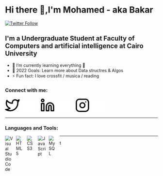 

# Hi there 👋,I'm Mohamed - aka Bakar



[![Twitter Follow](https://img.shields.io/twitter/follow/bakar10?color=1DA1F2&logo=twitter&style=for-the-badge)](https://twitter.com/MAbobakr17)


## I'm a Undergraduate Student at Faculty of Computers and artificial intelligence at Cairo University

- 🌱 I’m currently learning everything 🤣
- 🥅 2022 Goals: Learn more about Data structres & Algos
- ⚡ Fun fact: I love crossfit / musica / reading 

### Connect with me:

[![website](./img/twitter-light.svg)](https://twitter.com/MAbobakr17#gh-light-mode-only)
[![website](./img/twitter-dark.svg)](https://twitter.com/MAbobakr17#gh-dark-mode-only)
&nbsp;&nbsp;
[![website](./img/linkedin-light.svg)]([linkedin]#gh-light-mode-only)
[![website](./img/linkedin-dark.svg)]([linkedin]#gh-dark-mode-only)
&nbsp;&nbsp;
[![Instagram](./img/instagram-light.svg)](https://instagram.com/mohamed_abobakr17#gh-light-mode-only)
[![website](./img/instagram-dark.svg)](https://instagram.com/mohamed_abobakr17#gh-dark-mode-only)


---

### Languages and Tools:

<img align="left" alt="Visual Studio Code" width="26px" src="https://cdn.jsdelivr.net/gh/devicons/devicon/icons/vscode/vscode-original.svg" style="padding-right:10px;" />
<img align="left" alt="HTML5" width="26px" src="https://cdn.jsdelivr.net/gh/devicons/devicon/icons/html5/html5-original.svg" style="padding-right:10px;" />
<img align="left" alt="CSS3" width="26px" src="https://cdn.jsdelivr.net/gh/devicons/devicon/icons/css3/css3-original.svg" style="padding-right:10px;" />
<img align="left" alt="JavaScript" width="26px" src="https://cdn.jsdelivr.net/gh/devicons/devicon/icons/javascript/javascript-original.svg" style="padding-right:10px;" />
<img align="left" alt="MySQL" width="26px" src="https://cdn.jsdelivr.net/gh/devicons/devicon/icons/mysql/mysql-original.svg" style="padding-right:10px;" />












---

t

[twitter]: https://twitter.com/MAbobakr17
[instagram]: https://instagram.com/mohamed_abobakr17
[linkedin]: https://linkedin.com/in/


